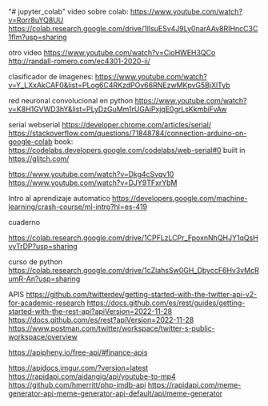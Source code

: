 "# jupyter_colab" 
video sobre colab:   https://www.youtube.com/watch?v=Rorr8uYQ8UU
https://colab.research.google.com/drive/1IlsuESv4J9Ly0narAAv8RIHncC3C1fIm?usp=sharing

otro video
https://www.youtube.com/watch?v=CioHWEH3QCo
http://randall-romero.com/ec4301-2020-ii/  


clasificador de imagenes:
https://www.youtube.com/watch?v=Y_LXxAkCAF0&list=PLog6C4RKzdPOv66RNEzwMKpvG5BjXlTyb 


red neuronal convolucional en python
https://www.youtube.com/watch?v=K8H1GVWD3hY&list=PLyDzGuMm1rUGAiPxjqE0grLsKkmbiFvAw

serial webserial
https://developer.chrome.com/articles/serial/
https://stackoverflow.com/questions/71848784/connection-arduino-on-google-colab
book:  https://codelabs.developers.google.com/codelabs/web-serial#0
built in https://glitch.com/

https://www.youtube.com/watch?v=Dkg4cSvqv10
https://www.youtube.com/watch?v=DJY9TFxrYbM

Intro al aprendizaje automatico
https://developers.google.com/machine-learning/crash-course/ml-intro?hl=es-419


cuaderno 

https://colab.research.google.com/drive/1CPFLzLCPr_FpoxnNhQHJY1qQsHvyTrDP?usp=sharing

curso de python
https://colab.research.google.com/drive/1cZiahsSw0GH_DbyccF6Hv3vMcRumR-An?usp=sharing


APIS
https://github.com/twitterdev/getting-started-with-the-twitter-api-v2-for-academic-research
https://docs.github.com/es/rest/guides/getting-started-with-the-rest-api?apiVersion=2022-11-28
https://docs.github.com/es/rest?apiVersion=2022-11-28
https://www.postman.com/twitter/workspace/twitter-s-public-workspace/overview



https://apipheny.io/free-api/#finance-apis 

https://apidocs.imgur.com/?version=latest
https://rapidapi.com/aidangig/api/youtube-to-mp4
https://github.com/hmerritt/php-imdb-api
https://rapidapi.com/meme-generator-api-meme-generator-api-default/api/meme-generator





